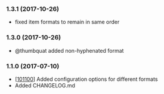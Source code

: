 ### 1.3.1 (2017-10-26)

* fixed item formats to remain in same order

### 1.3.0 (2017-10-26)

* @thumbquat added non-hyphenated format

### 1.1.0 (2017-07-10)

* [[101100](https://github.com/101100)] Added configuration options for different formats
* Added CHANGELOG.md
